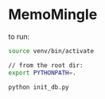 # MemoMingle

to run:
```bash
source venv/bin/activate

// from the root dir:
export PYTHONPATH=. 

python init_db.py 
```